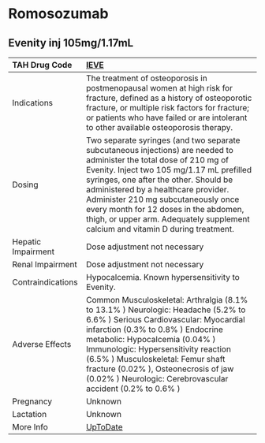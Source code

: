 # Romosozumab

## Evenity inj 105mg/1.17mL

| TAH Drug Code      | [IEVE](https://www.tahsda.org.tw/drugs/hissearch.php?drug_code=IEVE)                                                                                                                                                                                                                                                                                                                                                 |
|:-------------------|:---------------------------------------------------------------------------------------------------------------------------------------------------------------------------------------------------------------------------------------------------------------------------------------------------------------------------------------------------------------------------------------------------------------------|
| Indications        | The treatment of osteoporosis in postmenopausal women at high risk for fracture, defined as a history of osteoporotic fracture, or multiple risk factors for fracture; or patients who have failed or are intolerant to other available osteoporosis therapy.                                                                                                                                                        |
| Dosing             | Two separate syringes (and two separate subcutaneous injections) are needed to administer the total dose of 210 mg of Evenity. Inject two 105 mg/1.17 mL prefilled syringes, one after the other. Should be administered by a healthcare provider. Administer 210 mg subcutaneously once every month for 12 doses in the abdomen, thigh, or upper arm. Adequately supplement calcium and vitamin D during treatment. |
| Hepatic Impairment | Dose adjustment not necessary                                                                                                                                                                                                                                                                                                                                                                                        |
| Renal Impairment   | Dose adjustment not necessary                                                                                                                                                                                                                                                                                                                                                                                        |
| Contraindications  | Hypocalcemia. Known hypersensitivity to Evenity.                                                                                                                                                                                                                                                                                                                                                                     |
| Adverse Effects    | Common Musculoskeletal: Arthralgia (8.1% to 13.1% ) Neurologic: Headache (5.2% to 6.6% ) Serious Cardiovascular: Myocardial infarction (0.3% to 0.8% ) Endocrine metabolic: Hypocalcemia (0.04% ) Immunologic: Hypersensitivity reaction (6.5% ) Musculoskeletal: Femur shaft fracture (0.02% ), Osteonecrosis of jaw (0.02% ) Neurologic: Cerebrovascular accident (0.2% to 0.6% )                                  |
| Pregnancy          | Unknown                                                                                                                                                                                                                                                                                                                                                                                                              |
| Lactation          | Unknown                                                                                                                                                                                                                                                                                                                                                                                                              |
| More Info          | [UpToDate](https://www.uptodate.com/contents/romosozumab-drug-information)                                                                                                                                                                                                                                                                                                                                           |

